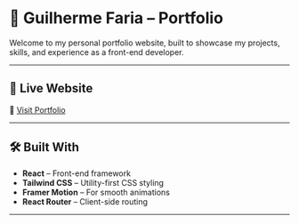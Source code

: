 # 💼 Guilherme Faria – Portfolio

Welcome to my personal portfolio website, built to showcase my projects, skills, and experience as a front-end developer.

---

## 🚀 Live Website

🔗 [Visit Portfolio](https://guilhermefaria.netlify.app)

---

## 🛠️ Built With

- **React** – Front-end framework  
- **Tailwind CSS** – Utility-first CSS styling  
- **Framer Motion** – For smooth animations  
- **React Router** – Client-side routing  

---
